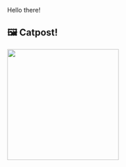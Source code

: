 Hello there!



## 🖼️ Catpost!

<sub>
    <img src="https://cdn2.thecatapi.com/images/2g4xqGy8b.jpg" height="256">
</sub>

